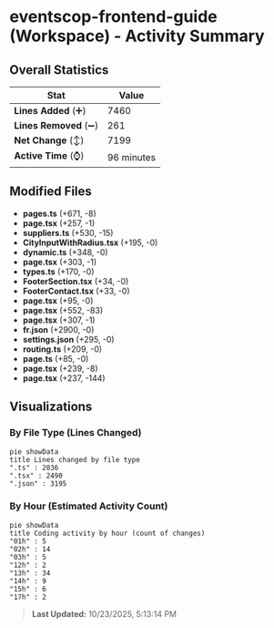 # eventscop-frontend-guide (Workspace) - Activity Summary 

## Overall Statistics

| Stat                   | Value                                                             |
| ---------------------- | ----------------------------------------------------------------- |
| **Lines Added** (➕)   | 7460                                          |
| **Lines Removed** (➖) | 261                                        |
| **Net Change** (↕)    | 7199                |
| **Active Time** (⌚)   | 96 minutes |


## Modified Files
- **pages.ts** (+671, -8)
- **page.tsx** (+257, -1)
- **suppliers.ts** (+530, -15)
- **CityInputWithRadius.tsx** (+195, -0)
- **dynamic.ts** (+348, -0)
- **page.tsx** (+303, -1)
- **types.ts** (+170, -0)
- **FooterSection.tsx** (+34, -0)
- **FooterContact.tsx** (+33, -0)
- **page.tsx** (+95, -0)
- **page.tsx** (+552, -83)
- **page.tsx** (+307, -1)
- **fr.json** (+2900, -0)
- **settings.json** (+295, -0)
- **routing.ts** (+209, -0)
- **page.ts** (+85, -0)
- **page.tsx** (+239, -8)
- **page.tsx** (+237, -144)

## Visualizations

### By File Type (Lines Changed)

```mermaid
pie showData
title Lines changed by file type
".ts" : 2036
".tsx" : 2490
".json" : 3195
```

### By Hour (Estimated Activity Count)

```mermaid
pie showData
title Coding activity by hour (count of changes)
"01h" : 5
"02h" : 14
"03h" : 5
"12h" : 2
"13h" : 34
"14h" : 9
"15h" : 6
"17h" : 2
```


> **Last Updated:** 10/23/2025, 5:13:14 PM